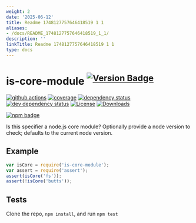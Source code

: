 ```yaml
---
weight: 2
date: '2025-06-12'
title: Readme 1748127757646418519 1 1
aliases:
- /docs/README_1748127757646418519_1_1/
description: ''
linkTitle: Readme 1748127757646418519 1 1
type: docs
---
```


# is-core-module <sup>[![Version Badge][2]][1]</sup>

[![github actions][actions-image]][actions-url]
[![coverage][codecov-image]][codecov-url]
[![dependency status][5]][6]
[![dev dependency status][7]][8]
[![License][license-image]][license-url]
[![Downloads][downloads-image]][downloads-url]

[![npm badge][11]][1]

Is this specifier a node.js core module? Optionally provide a node version to check; defaults to the current node version.

## Example

```js
var isCore = require('is-core-module');
var assert = require('assert');
assert(isCore('fs'));
assert(!isCore('butts'));
```

## Tests
Clone the repo, `npm install`, and run `npm test`

[1]: https://npmjs.org/package/is-core-module
[2]: https://versionbadg.es/inspect-js/is-core-module.svg
[5]: https://david-dm.org/inspect-js/is-core-module.svg
[6]: https://david-dm.org/inspect-js/is-core-module
[7]: https://david-dm.org/inspect-js/is-core-module/dev-status.svg
[8]: https://david-dm.org/inspect-js/is-core-module#info=devDependencies
[11]: https://nodei.co/npm/is-core-module.png?downloads=true&stars=true
[license-image]: https://img.shields.io/npm/l/is-core-module.svg
[license-url]: LICENSE
[downloads-image]: https://img.shields.io/npm/dm/is-core-module.svg
[downloads-url]: https://npm-stat.com/charts.html?package=is-core-module
[codecov-image]: https://codecov.io/gh/inspect-js/is-core-module/branch/main/graphs/badge.svg
[codecov-url]: https://app.codecov.io/gh/inspect-js/is-core-module/
[actions-image]: https://img.shields.io/endpoint?url=https://github-actions-badge-u3jn4tfpocch.runkit.sh/inspect-js/is-core-module
[actions-url]: https://github.com/inspect-js/is-core-module/actions

